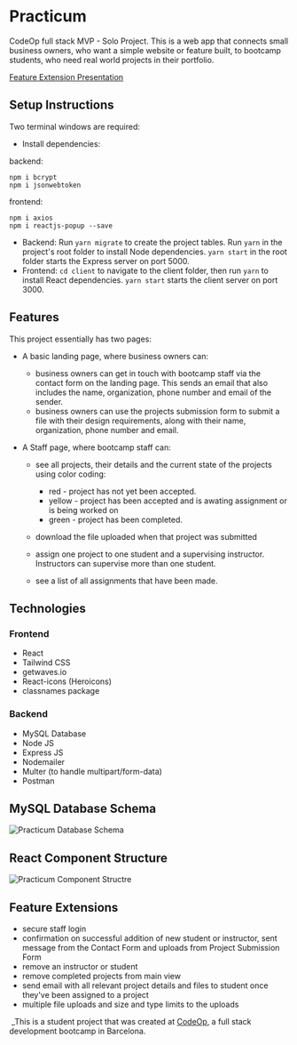 # Practicum

CodeOp full stack MVP - Solo Project. This is a web app that connects small business owners, who want a simple website or feature built, to bootcamp students, who need real world projects in their portfolio.

[Feature Extension Presentation](https://youtu.be/WLnNmua9vCE?t=811)
## Setup Instructions

Two terminal windows are required:
- Install dependencies: 

backend:
```
npm i bcrypt
npm i jsonwebtoken
```
frontend:
```
npm i axios
npm i reactjs-popup --save
```
- Backend: Run `yarn migrate` to create the project tables. Run `yarn` in the project's root folder to install Node dependencies. `yarn start` in the root folder starts the Express server on port 5000.
- Frontend: `cd client` to navigate to the client folder, then run `yarn` to install React dependencies. `yarn start` starts the client server on port 3000.

## Features

This project essentially has two pages:

- A basic landing page, where business owners can:

  - business owners can get in touch with bootcamp staff via the contact form on the landing page. This sends an email that also includes the name, organization, phone number and email of the sender.
  - business owners can use the projects submission form to submit a file with their design requirements, along with their name, organization, phone number and email.

- A Staff page, where bootcamp staff can:

  - see all projects, their details and the current state of the projects using color coding:

    - red - project has not yet been accepted.
    - yellow - project has been accepted and is awating assignment or is being worked on
    - green - project has been completed.

  - download the file uploaded when that project was submitted

  - assign one project to one student and a supervising instructor. Instructors can supervise more than one student.

  - see a list of all assignments that have been made.

## Technologies

### Frontend

- React
- Tailwind CSS
- getwaves.io
- React-icons (Heroicons)
- classnames package

### Backend

- MySQL Database
- Node JS
- Express JS
- Nodemailer
- Multer (to handle multipart/form-data)
- Postman

## MySQL Database Schema

![Practicum Database Schema](/model/practicum%20schema.png)

## React Component Structure

![Practicum Component Structre](/client/public/files/Practicum%20Component%20Structure.png)

## Feature Extensions

- secure staff login
- confirmation on successful addition of new student or instructor, sent message from the Contact Form and uploads from Project Submission Form
- remove an instructor or student
- remove completed projects from main view
- send email with all relevant project details and files to student once they've been assigned to a project
- multiple file uploads and size and type limits to the uploads

​ \_This is a student project that was created at
[CodeOp](http://codeop.tech), a full stack development bootcamp in Barcelona.

